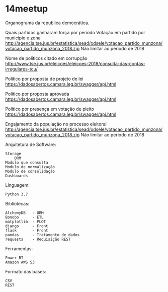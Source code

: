 # 14meetup

Organograma da republica democrática.


Quais partidos ganharam força por periodo
	Votação em partido por município e zona
	http://agencia.tse.jus.br/estatistica/sead/odsele/votacao_partido_munzona/votacao_partido_munzona_2018.zip
	Não limitar ao periodo de 2018

Nome de politicos citado em corrupção
	http://www.tse.jus.br/eleicoes/eleicoes-2018/consulta-das-contas-irregulares-tcu/

Politico por proposta de projeto de lei
	https://dadosabertos.camara.leg.br/swagger/api.html

Politico por proposta aprovada
	https://dadosabertos.camara.leg.br/swagger/api.html

Politico por presença em votação de pleito
	https://dadosabertos.camara.leg.br/swagger/api.html

Engajamento da população no processo eleitoral
		http://agencia.tse.jus.br/estatistica/sead/odsele/votacao_partido_munzona/votacao_partido_munzona_2018.zip
		Não limitar ao periodo de 2018

Arquitetura de Software:

    Storage
        ORM
    Modulo que consulta
	Modulo de normalização
	Modulo de consolidação
	Dashboards

Linguagem:

    Python 3.7

Bibliotecas:

	AlchemyDB   - ORM
	Bonobo      - ETL
	matplotlib  - PLOT
	django      - Front
	flask       - Front
	pandas      - Tratamento de dados
	requests    - Requisição REST

Ferramentas:

	Power BI
	Amazon AWS S3

Formato das bases:
	
	CSV
	REST
